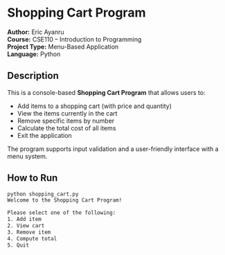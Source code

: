 # Shopping Cart Program

**Author:** Eric Ayanru  
**Course:** CSE110 – Introduction to Programming  
**Project Type:** Menu-Based Application  
**Language:** Python

## Description

This is a console-based **Shopping Cart Program** that allows users to:
- Add items to a shopping cart (with price and quantity)
- View the items currently in the cart
- Remove specific items by number
- Calculate the total cost of all items
- Exit the application

The program supports input validation and a user-friendly interface with a menu system.

## How to Run

```bash
python shopping_cart.py
Welcome to the Shopping Cart Program!

Please select one of the following:
1. Add item
2. View cart
3. Remove item
4. Compute total
5. Quit
